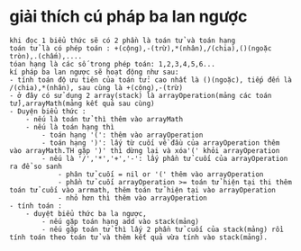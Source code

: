# giải thích cú pháp ba lan ngược
    khi đọc 1 biểu thức sẽ có 2 phần là toán tử và toán hạng
    toán tử là có phép toán : +(cộng),-(trừ),*(nhân),/(chia),()(ngoặc tròn),.(chấm),....
    tóan hạng là các số trong phép toán: 1,2,3,4,5,6...
    kí pháp ba lan ngược sẽ hoạt động như sau:
    - tính toán độ ưu tiên của toán tử: cao nhất là ()(ngoặc), tiếp đến là /(chia),*(nhân), sau cùng là +(cộng),-(trừ)
    - ở đây có sử dụng 2 array(stack) là arrayOperation(mảng các toán tử),arrayMath(mảng kết quả sau cùng)
    - Duyện biểu thức :
        - nếu là toán tử thì thêm vào arrayMath
        - nếu là toán hạng thì
            - toán hạng '(': thêm vào arrayOperation
            - toán hạng ')': lấy từ cuối về đầu của arrayOperation thêm vào arrayMath.TH gặp ')' thì dừng lại và xóa'(' khỏi arrayOperation
            - nếu là '/','*','+','-': lấy phần tử cuối của arrayOperation ra để so sanh
                - phân tử cuối = nil or '(' thêm vào arrayOperation
                - phần tử cuối arrayOperation >= toán tử hiện tại thi thêm toán tử cuối vào arrmath, thêm toán tử hiện tại vào arrayOperation
                - nhỏ hơn thì thêm vào arrayOperation
    - tính toán :
        - duyệt biểu thức ba la ngược,
            - nếu gặp toán hạng add vào stack(mảng)
            - nếu gặp toán tử thì lấy 2 phần tử cuối của stack(mảng) rồi tính toán theo toán tử và thêm kết quả vừa tính vào stack(mảng).
    
